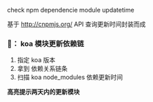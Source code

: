 
check npm dependencie module updatetime

基于 http://cnpmjs.org/ API 查询更新时间封装而成

### 🌰： koa 模块更新依赖链

1. 指定 koa 版本
3. 拿到 依赖关系链条
2. 扫描 koa node_modules 依赖更新时间

**高亮提示两天内的更新模块**
